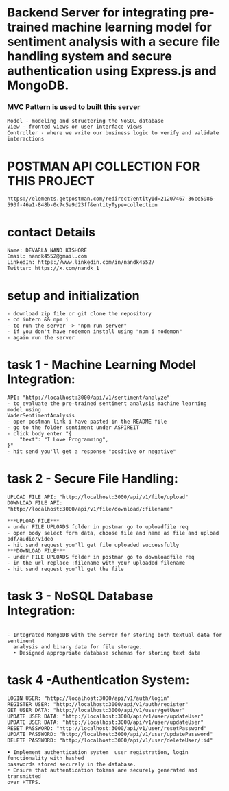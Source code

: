 # Backend Server for integrating pre-trained machine learning model for sentiment analysis with a secure file handling system and secure authentication using Express.js and MongoDB.

### MVC Pattern is used to built this server

```
Model - modeling and structering the NoSQL database
View - fronted views or user interface views
Controller - where we write our business logic to verify and validate interactions
```

# POSTMAN API COLLECTION FOR THIS PROJECT

```
https://elements.getpostman.com/redirect?entityId=21207467-36ce5986-593f-46a1-848b-0c7c5a9d23ff&entityType=collection
```

# contact Details

```
Name: DEVARLA NAND KISHORE
Email: nandk4552@gmail.com
LinkedIn: https://www.linkedin.com/in/nandk4552/ 
Twitter: https://x.com/nandk_1
```

# setup and initialization

```
- download zip file or git clone the repository
- cd intern && npm i
- to run the server -> "npm run server"
- if you don't have nodemon install using "npm i nodemon"
- again run the server
```

# task 1 - Machine Learning Model Integration:

```
API: "http://localhost:3000/api/v1/sentiment/analyze"
- to evaluate the pre-trained sentiment analysis machine learning model using
VaderSentimentAnalysis
- open postman link i have pasted in the README file
- go to the folder sentiment under ASPIREIT
- click body enter "{
    "text": "I Love Programming",
}"
- hit send you'll get a response "positive or negative"
```

# task 2 - Secure File Handling:

```
UPLOAD FILE API: "http://localhost:3000/api/v1/file/upload"
DOWNLOAD FILE API: "http://localhost:3000/api/v1/file/download/:filename"

***UPLOAD FILE***
- under FILE UPLOADS folder in postman go to uploadfile req
- open body select form data, choose file and name as file and upload pdf/audio/video
- hit send request you'll get file uploaded successfully
***DOWNLOAD FILE***
- under FILE UPLOADS folder in postman go to downloadfile req
- in the url replace :filename with your uploaded filename
- hit send request you'll get the file

```

# task 3 - NoSQL Database Integration:

```

- Integrated MongoDB with the server for storing both textual data for sentiment
  analysis and binary data for file storage.
  • Designed appropriate database schemas for storing text data

```

# task 4 -Authentication System:

```
LOGIN USER: "http://localhost:3000/api/v1/auth/login"
REGISTER USER: "http://localhost:3000/api/v1/auth/register"
GET USER DATA: "http://localhost:3000/api/v1/user/getUser"
UPDATE USER DATA: "http://localhost:3000/api/v1/user/updateUser"
UPDATE USER DATA: "http://localhost:3000/api/v1/user/updateUser"
RESET PASSWORD: "http://localhost:3000/api/v1/user/resetPassword"
UPDATE PASSWORD: "http://localhost:3000/api/v1/user/updatePassword"
DELETE PASSWORD: "http://localhost:3000/api/v1/user/deleteUser/:id"

• Implement authentication system  user registration, login functionality with hashed
passwords stored securely in the database.
• Ensure that authentication tokens are securely generated and transmitted
over HTTPS.
```
